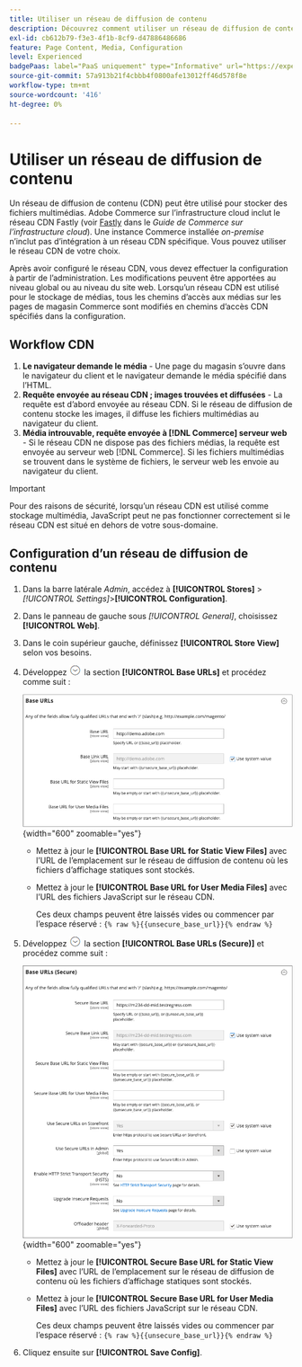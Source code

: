 ```yaml
---
title: Utiliser un réseau de diffusion de contenu
description: Découvrez comment utiliser un réseau de diffusion de contenu (CDN) pour stocker des fichiers multimédias.
exl-id: cb612b79-f3e3-4f1b-8cf9-d47886486686
feature: Page Content, Media, Configuration
level: Experienced
badgePaas: label="PaaS uniquement" type="Informative" url="https://experienceleague.adobe.com/en/docs/commerce/user-guides/product-solutions" tooltip="S’applique uniquement aux projets Adobe Commerce on Cloud (infrastructure PaaS gérée par Adobe) et aux projets On-premise."
source-git-commit: 57a913b21f4cbbb4f0800afe13012ff46d578f8e
workflow-type: tm+mt
source-wordcount: '416'
ht-degree: 0%

---
```


# Utiliser un réseau de diffusion de contenu

Un réseau de diffusion de contenu (CDN) peut être utilisé pour stocker des fichiers multimédias. Adobe Commerce sur l’infrastructure cloud inclut le réseau CDN Fastly (voir [Fastly](https://experienceleague.adobe.com/docs/commerce-cloud-service/user-guide/cdn/fastly.html) dans le _Guide de Commerce sur l’infrastructure cloud_). Une instance Commerce installée _on-premise_ n’inclut pas d’intégration à un réseau CDN spécifique. Vous pouvez utiliser le réseau CDN de votre choix.

Après avoir configuré le réseau CDN, vous devez effectuer la configuration à partir de l’administration. Les modifications peuvent être apportées au niveau global ou au niveau du site web. Lorsqu’un réseau CDN est utilisé pour le stockage de médias, tous les chemins d’accès aux médias sur les pages de magasin Commerce sont modifiés en chemins d’accès CDN spécifiés dans la configuration.

## Workflow CDN

1. **Le navigateur demande le média** - Une page du magasin s’ouvre dans le navigateur du client et le navigateur demande le média spécifié dans l’HTML.
1. **Requête envoyée au réseau CDN ; images trouvées et diffusées** - La requête est d’abord envoyée au réseau CDN. Si le réseau de diffusion de contenu stocke les images, il diffuse les fichiers multimédias au navigateur du client.
1. **Média introuvable, requête envoyée à [!DNL Commerce] serveur web** - Si le réseau CDN ne dispose pas des fichiers médias, la requête est envoyée au serveur web [!DNL Commerce]. Si les fichiers multimédias se trouvent dans le système de fichiers, le serveur web les envoie au navigateur du client.

>[!IMPORTANT]
>
>Pour des raisons de sécurité, lorsqu’un réseau CDN est utilisé comme stockage multimédia, JavaScript peut ne pas fonctionner correctement si le réseau CDN est situé en dehors de votre sous-domaine.

## Configuration d’un réseau de diffusion de contenu

1. Dans la barre latérale _Admin_, accédez à **[!UICONTROL Stores]** > _[!UICONTROL Settings]_>**[!UICONTROL Configuration]**.

1. Dans le panneau de gauche sous _[!UICONTROL General]_, choisissez **[!UICONTROL Web]**.

1. Dans le coin supérieur gauche, définissez **[!UICONTROL Store View]** selon vos besoins.

1. Développez ![Sélecteur d’extension](../assets/icon-display-expand.png) la section **[!UICONTROL Base URLs]** et procédez comme suit :

   ![Configuration générale - URL de base web](./assets/web-base-urls.png){width="600" zoomable="yes"}

   - Mettez à jour le **[!UICONTROL Base URL for Static View Files]** avec l’URL de l’emplacement sur le réseau de diffusion de contenu où les fichiers d’affichage statiques sont stockés.

   - Mettez à jour le **[!UICONTROL Base URL for User Media Files]** avec l’URL des fichiers JavaScript sur le réseau CDN.

     Ces deux champs peuvent être laissés vides ou commencer par l’espace réservé : `{% raw %}{{unsecure_base_url}}{% endraw %}`

1. Développez ![Sélecteur d’extension](../assets/icon-display-expand.png) la section **[!UICONTROL Base URLs (Secure)]** et procédez comme suit :

   ![Configuration générale - URL de base web (sécurisée)](./assets/web-base-urls-secure.png){width="600" zoomable="yes"}

   - Mettez à jour le **[!UICONTROL Secure Base URL for Static View Files]** avec l’URL de l’emplacement sur le réseau de diffusion de contenu où les fichiers d’affichage statiques sont stockés.

   - Mettez à jour le **[!UICONTROL Secure Base URL for User Media Files]** avec l’URL des fichiers JavaScript sur le réseau CDN.

     Ces deux champs peuvent être laissés vides ou commencer par l’espace réservé : `{% raw %}{{unsecure_base_url}}{% endraw %}`

1. Cliquez ensuite sur **[!UICONTROL Save Config]**.
